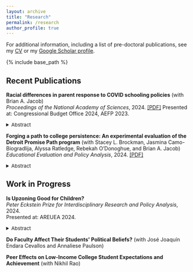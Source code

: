 ```yaml
---
layout: archive
title: "Research"
permalink: /research
author_profile: true
---
```

For additional information, including a list of pre-doctoral publications, see my <a href="https://micah-baum.github.io/files/baum_cv.pdf" target="_blank">CV</a> or my <a href="https://scholar.google.com/citations?user=xFVVMNoAAAAJ&hl=en&oi=ao" target="_blank">Google Scholar profile</a>.

{% include base_path %}

## Recent Publications
**Racial differences in parent response to COVID schooling policies** (with Brian A. Jacob) <br>
_Proceedings of the National Academy of Sciences_, 2024. <a href="https://micah-baum.github.io/files/baum-jacob-pnas-2024.pdf" target="_blank">\[PDF\]</a>
Presented at: Congressional Budget Office 2024, AEFP 2023. 
<details> <summary style="font-size: 95%;"> Abstract </summary> 
    <div style="font-size: 90%;">
  This paper examines whether school COVID-19 policies influenced enrollment differently by student age and race/ethnicity. Unlike much prior research, we i) analyze enrollments for virtually the entire U.S. public school population for both the 2020–2021 and 2021–2022 school years, ii) compare enrollment trends within districts in order to isolate subgroup heterogeneity from district characteristics, and iii) account for district selection into preferred learning modes. Analyzing data on over 9,000 districts that serve more than 90% of public school students in the United States, we find enrollment responses to COVID policies differed notably. We find that White enrollments declined more than Black, Hispanic, and Asian enrollments in districts that started the 2020–2021 school year virtually, but in districts that started in-person the reverse was true: Non-White enrollments declined more than White enrollments. Moreover, Black, Hispanic, and Asian families responded more than White families to higher COVID-19 death rates in the months preceding the start of the 2021 school year. In 2021–2022, enrollment differences by the previous year’s learning mode persisted. Racial/ethnic differences did not vary by whether the district required masking in classrooms. These findings are consistent with the greater risk faced by communities of color during the pandemic and demonstrate an additional source of disparate impact from COVID policies. 
   </div>
</details>

**Forging a path to college persistence: An experimental evaluation of the Detroit Promise Path program** (with Stacey L. Brockman, Jasmina Camo-Biogradlija, Alyssa Ratledge, Rebekah O’Donoghue, and Brian A. Jacob) <br>
_Educational Evaluation and Policy Analysis_, 2024. <a href="http://micah-baum.github.io/files/brockman-et-al-eepa-2024.pdf" target="_blank">\[PDF\]</a>
<details> <summary style="font-size: 95%;"> Abstract </summary> 
    <div style="font-size: 90%;">
Detroit students who obtain a college degree overcome many obstacles to do so. This article reports the results of a randomized evaluation of a program meant to provide support to low-income community college students. The Detroit Promise Path program was designed to complement an existing College Promise scholarship, providing students with coaching, summer engagement, and financial incentives. The evaluation found that students offered the program enrolled in more semesters and earned more credits compared with those offered the scholarship alone. However, at the 3-year mark, there were no discernable impacts on degrees earned. This article examines systemic barriers to degree completion and offers lessons for the design of interventions to increase equity in postsecondary attainment.
   </div>
</details>


## Work in Progress
**Is Upzoning Good for Children?** <br>
_Peter Eckstein Prize for Interdisciplinary Research and Policy Analysis_, 2024. <br>
Presented at: AREUEA 2024. 
<details> <summary style="font-size: 95%;"> Abstract </summary> 
    <div style="font-size: 90%;"> 
In the last few decades, many urban neighborhoods have "gentrified,” experiencing increases in housing costs and amenities driven by immigration of high-income households. In this paper, I document whether incumbent low-income children benefit from gentrification, and study what drives these effects. I focus on neighborhood change occurring in downtown Houston, Texas, stemming from the city's 1998 downtown housing reform incentivizing construction of single-family homes. I first show that the reform caused downtown gentrification as high-income households moved into the area. Because local amenities improved, rents grew even as housing supply increased. Using Census microdata and administrative education and earnings data, I estimate propensity score-weighted difference-in-differences models to test whether this neighborhood change displaced incumbent renters and affected childrens' long-run educational and labor market outcomes. I find little evidence of displacement, due to the fact that renters and low-income households move frequently even in the absence of gentrification. Children exposed to gentrification were more likely to graduate from college and earn 5% more on average in their late 20s. Earnings effects are only present for children who remained in the treated area as it gentrified. Households avoid direct exposure to rent increases but children attend better schools with more socioeconomically advantaged families, potentially explaining these effects. 
   </div>
</details>

**Do Faculty Affect Their Students' Political Beliefs?** (with Jos&eacute; Joaqu&iacute;n Endara Cevallos and Annaliese Paulson) <br> 

**Peer Effects on Low-Income College Student Expectations and Achievement** (with Nikhil Rao) <br> 
